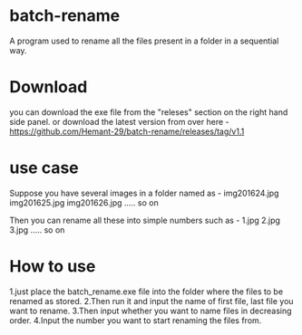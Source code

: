 # batch-rename
A program used to rename all the files present in a folder in a sequential way.

# Download
you can download the exe file from the "releses" section on the right hand side panel.
or download the latest version from over here - https://github.com/Hemant-29/batch-rename/releases/tag/v1.1

# use case
Suppose you have several images in a folder named as -
img201624.jpg
img201625.jpg
img201626.jpg
..... so on

Then you can rename all these into simple numbers such as - 
1.jpg
2.jpg
3.jpg
..... so on 

# How to use
1.just place the batch_rename.exe file into the folder where the files to be renamed as stored.
2.Then run it and input the name of first file, last file you want to rename.
3.Then input whether you want to name files in decreasing order.
4.Input the number you want to start renaming the files from.
